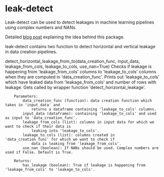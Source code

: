 # leak-detect
Leak-detect can be used to detect leakages in machine learning pipelines using complex numbers and NANs.

Detailed [blog post](https://towardsdatascience.com/detecting-data-leakage-in-ml-pipelines-using-nans-and-complex-numbers-66a066116b40) explaining the idea behind this package.
  
leak-detect contains two function to detect horizontal and vertical leakage in data creation pipelines.

detect_horizontal_leakage_from_to(data_creation_func, input_data, leakage_from_cols, leakage_to_cols, 
                                      use_nan=True)
    Checks if leakage is happening from 'leakage_from_cols' columns to 'leakage_to_cols' columns when they 
    are computed in 'data_creation_func'.
    Prints out 'leakage_to_cols' which have leaked data from 'leakage_from_cols' and number of 
    rows with leakage. 
    Gets called by wrapper function 'detect_horizontal_leakage'.
    
        Parameters:
            data_creation_func (function): data creation function which takes in 'input_data' and 
                returns a dataframe containing 'leakage_to_cols' columns.
            input_data (dataframe): containing 'leakage_to_cols' and used as input to 'data_creation_func'.
            leakage_from_cols (list): columns in input data for which we want to check if their data is 
                leaking into 'leakage_to_cols'.
            leakage_to_cols (list): columns created in 'data_creation_func' for which we want to check if 
                data is leaking from 'leakage_from_cols'.
            use_nan (boolean): If NANs should be used. Complex numbers are used if False. Default is True.

        Returns:
            has_leakage (boolean): True if leakage is happening from 'leakage_from_cols' to 'leakage_to_cols'.
